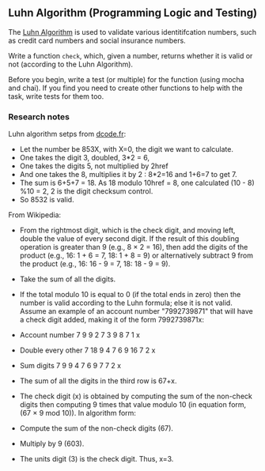 ## Luhn Algorithm (Programming Logic and Testing)

The [Luhn Algorithm](https://en.wikipedia.org/wiki/Luhn_algorithm) is used to validate various identitifcation numbers, such as credit card numbers and social insurance numbers.

Write a function `check`, which, given a number, returns whether it is valid or not (according to the Luhn Algorithm).

Before you begin, write a test (or multiple) for the function (using mocha and chai). If you find you need to create other functions to help with the task, write tests for them too.

### Research notes

Luhn algorithm setps from [dcode.fr](http://www.dcode.fr/luhn-algorithm):

* Let the number be 853X, with X=0, the digit we want to calculate.
* One takes the digit 3, doubled, 3*2 = 6,
* One takes the digits 5, not multiplied by 2href
* And one takes the 8, multiplies it by 2 : 8*2=16 and 1+6=7 to get 7.
* The sum is 6+5+7 = 18. As 18 modulo 10href = 8, one calculated (10 - 8) %10 = 2, 2 is the digit checksum control.
* So 8532 is valid.

From Wikipedia:

* From the rightmost digit, which is the check digit, and moving left, double the value of every second digit. If the result of this doubling operation is greater than 9 (e.g., 8 × 2 = 16), then add the digits of the product (e.g., 16: 1 + 6 = 7, 18: 1 + 8 = 9) or alternatively subtract 9 from the product (e.g., 16: 16 - 9 = 7, 18: 18 - 9 = 9).
* Take the sum of all the digits.
* If the total modulo 10 is equal to 0 (if the total ends in zero) then the number is valid according to the Luhn formula; else it is not valid.
Assume an example of an account number "7992739871" that will have a check digit added, making it of the form 7992739871x:

* Account number  7 9 9 2 7 3 9 8 7 1 x
* Double every other  7 18  9 4 7 6 9 16  7 2 x
* Sum digits  7 9 9 4 7 6 9 7 7 2 x
* The sum of all the digits in the third row is 67+x.

* The check digit (x) is obtained by computing the sum of the non-check digits then computing 9 times that value modulo 10 (in equation form, (67 × 9 mod 10)). In algorithm form:

* Compute the sum of the non-check digits (67).
* Multiply by 9 (603).
* The units digit (3) is the check digit. Thus, x=3.